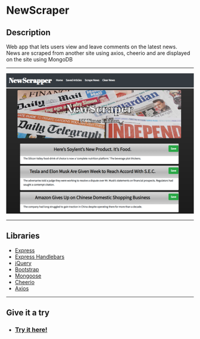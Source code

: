 # **NewScraper**

## Description  
Web app that lets users view and leave comments on the latest news.<br>
News are scraped from another site using axios, cheerio and are displayed on the site using MongoDB
***
![Demo](./public/demo/NewScraper.png)
***
## Libraries
   * [Express](https://www.npmjs.com/package/express)
   * [Express Handlebars](https://www.npmjs.com/package/express-handlebars)
   * [jQuery](https://jquery.com/)
   * [Bootstrap](https://getbootstrap.com/)
   * [Mongoose](https://mongoosejs.com/)
   * [Cheerio](https://www.npmjs.com/package/cheerio)
   * [Axios](https://www.npmjs.com/package/axios)

***
## **Give it a try**
* ### [Try it here!](https://fevl-newscraper.herokuapp.com/)
